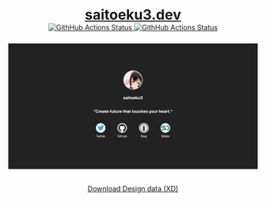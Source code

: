 <p align="center">
  <h1 align="center" style="margin: 0;">
    <a href="https://saitoeku3.dev">saitoeku3.dev</a>
  </h1>
  <div align="center" style="margin-bottom: 24px;">
    <a href="https://github.com/saitoeku3/saitoeku3.dev/actions">
      <img src="https://github.com/saitoeku3/saitoeku3.dev/workflows/CI/badge.svg" alt="GithHub Actions Status" />
    </a>
    <a href="https://app.netlify.com/sites/saitoeku3dev/deploys">
      <img src="https://api.netlify.com/api/v1/badges/82d3671b-b1ec-43d8-95c4-2e9a6fc24489/deploy-status" alt="GithHub Actions Status" />
    </a>
  </div>
  <img src="screenshot.png" style="display: block;" alt="bat - a cat clone with wings"><br>
</p>

<p align="center">
  <a href="https://drive.google.com/file/d/1yWtEj0fRIZiUArMyCV_jQ-ZknH1JtF-S/view?usp=sharing">Download Design data (XD)</a>
</p>
